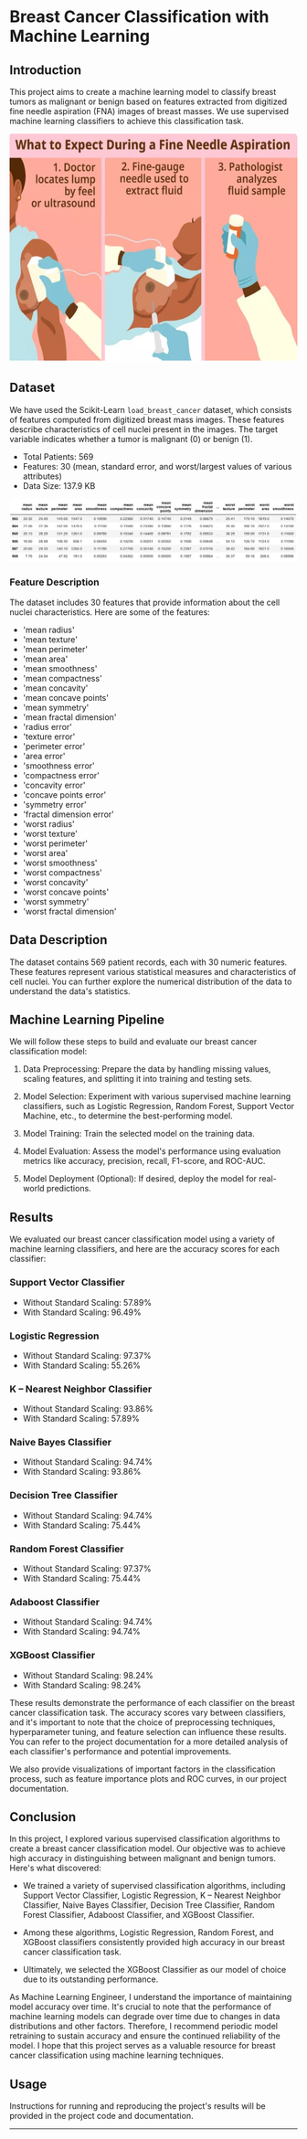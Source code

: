 # Breast Cancer Classification with Machine Learning

## Introduction

This project aims to create a machine learning model to classify breast tumors as malignant or benign based on features extracted from digitized fine needle aspiration (FNA) images of breast masses. We use supervised machine learning classifiers to achieve this classification task.


<img src="img.jpg" alt="Breast Cancer" width="800" height="400">

## Dataset

We have used the Scikit-Learn `load_breast_cancer` dataset, which consists of features computed from digitized breast mass images. These features describe characteristics of cell nuclei present in the images. The target variable indicates whether a tumor is malignant (0) or benign (1).

- Total Patients: 569
- Features: 30 (mean, standard error, and worst/largest values of various attributes)
- Data Size: 137.9 KB

![Reapresentation of Data](data.jpg)

### Feature Description

The dataset includes 30 features that provide information about the cell nuclei characteristics. Here are some of the features:

- 'mean radius'
- 'mean texture'
- 'mean perimeter'
- 'mean area'
- 'mean smoothness'
- 'mean compactness'
- 'mean concavity'
- 'mean concave points'
- 'mean symmetry'
- 'mean fractal dimension'
- 'radius error'
- 'texture error'
- 'perimeter error'
- 'area error'
- 'smoothness error'
- 'compactness error'
- 'concavity error'
- 'concave points error'
- 'symmetry error'
- 'fractal dimension error'
- 'worst radius'
- 'worst texture'
- 'worst perimeter'
- 'worst area'
- 'worst smoothness'
- 'worst compactness'
- 'worst concavity'
- 'worst concave points'
- 'worst symmetry'
- 'worst fractal dimension'

## Data Description

The dataset contains 569 patient records, each with 30 numeric features. These features represent various statistical measures and characteristics of cell nuclei. You can further explore the numerical distribution of the data to understand the data's statistics.

## Machine Learning Pipeline

We will follow these steps to build and evaluate our breast cancer classification model:

1. Data Preprocessing: Prepare the data by handling missing values, scaling features, and splitting it into training and testing sets.

2. Model Selection: Experiment with various supervised machine learning classifiers, such as Logistic Regression, Random Forest, Support Vector Machine, etc., to determine the best-performing model.

3. Model Training: Train the selected model on the training data.

4. Model Evaluation: Assess the model's performance using evaluation metrics like accuracy, precision, recall, F1-score, and ROC-AUC.

5. Model Deployment (Optional): If desired, deploy the model for real-world predictions.

## Results

We evaluated our breast cancer classification model using a variety of machine learning classifiers, and here are the accuracy scores for each classifier:

### Support Vector Classifier

- Without Standard Scaling: 57.89%
- With Standard Scaling: 96.49%

### Logistic Regression

- Without Standard Scaling: 97.37%
- With Standard Scaling: 55.26%

### K – Nearest Neighbor Classifier

- Without Standard Scaling: 93.86%
- With Standard Scaling: 57.89%

### Naive Bayes Classifier

- Without Standard Scaling: 94.74%
- With Standard Scaling: 93.86%

### Decision Tree Classifier

- Without Standard Scaling: 94.74%
- With Standard Scaling: 75.44%

### Random Forest Classifier

- Without Standard Scaling: 97.37%
- With Standard Scaling: 75.44%

### Adaboost Classifier

- Without Standard Scaling: 94.74%
- With Standard Scaling: 94.74%

### XGBoost Classifier

- Without Standard Scaling: 98.24%
- With Standard Scaling: 98.24%

These results demonstrate the performance of each classifier on the breast cancer classification task. The accuracy scores vary between classifiers, and it's important to note that the choice of preprocessing techniques, hyperparameter tuning, and feature selection can influence these results. You can refer to the project documentation for a more detailed analysis of each classifier's performance and potential improvements.

We also provide visualizations of important factors in the classification process, such as feature importance plots and ROC curves, in our project documentation.
## Conclusion

In this project, I explored various supervised classification algorithms to create a breast cancer classification model. Our objective was to achieve high accuracy in distinguishing between malignant and benign tumors. Here's what discovered:

- We trained a variety of supervised classification algorithms, including Support Vector Classifier, Logistic Regression, K – Nearest Neighbor Classifier, Naive Bayes Classifier, Decision Tree Classifier, Random Forest Classifier, Adaboost Classifier, and XGBoost Classifier.

- Among these algorithms, Logistic Regression, Random Forest, and XGBoost classifiers consistently provided high accuracy in our breast cancer classification task.

- Ultimately, we selected the XGBoost Classifier as our model of choice due to its outstanding performance.

As Machine Learning Engineer, I understand the importance of maintaining model accuracy over time. It's crucial to note that the performance of machine learning models can degrade over time due to changes in data distributions and other factors. Therefore, I recommend periodic model retraining to sustain accuracy and ensure the continued reliability of the model. I hope that this project serves as a valuable resource for breast cancer classification using machine learning techniques.


## Usage

Instructions for running and reproducing the project's results will be provided in the project code and documentation.


---
